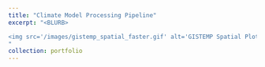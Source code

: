 ```yaml
---
title: "Climate Model Processing Pipeline"
excerpt: "<BLURB>

<img src='/images/gistemp_spatial_faster.gif' alt='GISTEMP Spatial Plot' width='400' height='400' style='display: block; margin: 0 auto;'>
"
collection: portfolio
---
```


<!-- [GitHub Repository](https://github.com/eugfomitcheva/diagnosing_respiratory_disease_cv)

[Report](/images/healthcare_project_report.pdf) -->